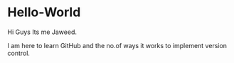 # Hello-World
 Hi Guys Its me Jaweed.
 
 I am here to learn GitHub and the no.of ways it works to implement version control.
 
